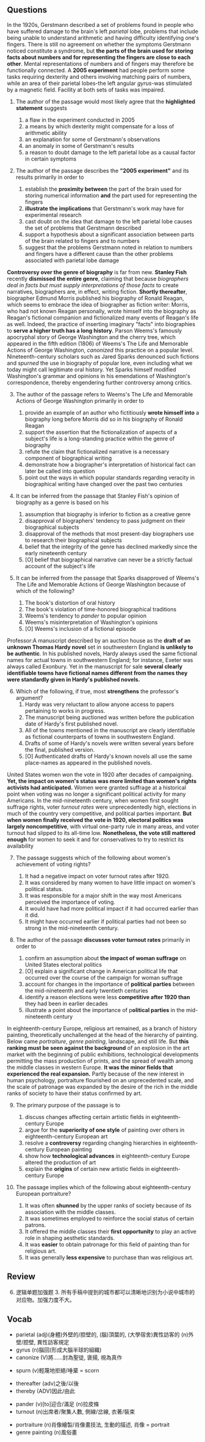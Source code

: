 ## Questions

In the 1920s, Gerstmann described a set of problems found in people who have suffered damage to the brain's left *parietal* lobe, problems that include being unable to understand arithmetic and having difficulty identifying one's fingers. There is still no agreement on whether the symptoms Gerstmann noticed constitute a syndrome, but __the parts of the brain used for storing facts about numbers and for representing the fingers are close to each other__. Mental representations of numbers and of fingers may therefore be functionally connected. A __2005 experiment__ had people perform some tasks requiring dexterity and others involving matching pairs of numbers, while an area of their parietal lobes-the left angular *gyrus*-was stimulated by a magnetic field. Facility at both sets of tasks was impaired.

1. The author of the passage would most likely agree that the __highlighted statement__ suggests
	1. a flaw in the experiment conducted in 2005
	1. a means by which dexterity might compensate for a loss of arithmetic ability
	1. an explanation for some of Gerstmann's observations
	1. an anomaly in some of Gerstmann's results
	1. a reason to doubt damage to the left parietal lobe as a causal factor in certain symptoms

2. The author of the passage describes the __"2005 experiment"__ and its results primarily in order to
	1. establish the **proximity between** the part of the brain used for storing numerical information **and** the part used for representing the fingers
	1. **illustrate the implications** that Gerstmann's work may have for experimental research
	1. cast doubt on the idea that damage to the left parietal lobe causes the set of problems that Gerstmann described
	1. support a hypothesis about a significant association between parts of the brain related to fingers and to numbers
	1. suggest that the problems Gerstmann noted in relation to numbers and fingers have a different cause than the other problems associated with parietal lobe damage

**Controversy over the genre of biography** is far from new. **Stanley Fish** recently **dismissed the entire genre**, claiming that because *biographers deal in facts but must supply interpretations of those facts* to create narratives, biographers are, in effect, writing fiction. **Shortly thereafter**, biographer Edmund Morris published his biography of Ronald Reagan, which seems to embrace the idea of biographer as fiction writer: Morris, who had not known Reagan personally, wrote himself into the biography as Reagan's fictional companion and fictionalized many events of Reagan's life as well. Indeed, the practice of inserting imaginary "facts" into biographies to **serve a higher truth has a long history.** Parson Weems's famously apocryphal story of George Washington and the cherry tree, which appeared in the fifth edition (1806) of Weems's The Life and Memorable Actions of George Washington, *canonized* this practice on a popular level. Nineteenth-century scholars such as Jared Sparks denounced such fictions and *spurned* the use in biography of popular lore, even including what we today might call legitimate oral history. Yet Sparks himself modified Washington's grammar and opinions in his emendations of Washington's correspondence, thereby engendering further controversy among critics.

3. The author of the passage refers to Weems's The Life and Memorable Actions of George Washington primarily in order to
	1. provide an example of an author who fictitiously **wrote himself into** a biography long before Morris did so in his biography of Ronald Reagan
	1. support the assertion that the fictionalization of aspects of a subject's life is a long-standing practice within the genre of biography
	1. refute the claim that fictionalized narrative is a necessary component of biographical writing
	1. demonstrate how a biographer's interpretation of historical fact can later be called into question
	1. point out the ways in which popular standards regarding veracity in biographical writing have changed over the past two centuries

4. It can be inferred from the passage that Stanley Fish's opinion of biography as a genre is based on his
	1. assumption that biography is inferior to fiction as a creative genre
	1. disapproval of biographers' tendency to pass judgment on their biographical subjects
	1. disapproval of the methods that most present-day biographers use to research their biographical subjects
	1. belief that the integrity of the genre has declined markedly since the early nineteenth century
	1. [O] belief that biographical narrative can never be a strictly factual account of the subject's life

5. It can be inferred from the passage that Sparks disapproved of Weems's The Life and Memorable Actions of George Washington because of which of the following?
	1. The book's distortion of oral history
	1. The book's violation of time-honored biographical traditions
	1. Weems's tendency to *pander* to popular opinion
	1. Weems's misinterpretation of Washington's opinions
	1. [O] Weems's inclusion of a fictional episode

Professor:A manuscript described by an auction house as the **draft of an unknown Thomas Hardy novel** set in southwestern England **is unlikely to be authentic**. In his published novels, Hardy always used the same fictional names for actual towns in southwestern England; for instance, Exeter was always called Exonbury. Yet in the manuscript for sale **several clearly identifiable towns have fictional names different from the names they were standardly given in Hardy's published novels.**

6. Which of the following, if true, most **strengthens** the professor's argument?
	1. Hardy was very reluctant to allow anyone access to papers pertaining to works in progress.
	1. The manuscript being auctioned was written before the publication date of Hardy's first published novel.
	1. All of the towns mentioned in the manuscript are clearly identifiable as fictional counterparts of towns in southwestern England.
	1. Drafts of some of Hardy's novels were written several years before the final, published version.
	1. [O] Authenticated drafts of Hardy's known novels all use the same place-names as appeared in the published novels.

United States women won the vote in 1920 after decades of campaigning. **Yet, the impact on women's status was more limited than women's rights activists had anticipated.** Women were granted suffrage at a historical point when voting was no longer a significant political activity for many Americans. In the mid-nineteenth century, when women first sought suffrage rights, voter *turnout rates* were unprecedentedly high, elections in much of the country very competitive, and political parties important. **But when women finally received the vote in 1920, electoral politics was largely noncompetitive**, with virtual one-party rule in many areas, and voter turnout had slipped to its all-time low. **Nonetheless, the vote still mattered enough** for women to seek it and for conservatives to try to restrict its availability

7. The passage suggests which of the following about women's achievement of voting rights?
	1. It had a negative impact on voter turnout rates after 1920.
	1. It was considered by many women to have little impact on women's political status.
	1. It was responsible for a major shift in the way most Americans perceived the importance of voting.
	1. It would have had more political impact if it had occurred earlier than it did.
	1. It might have occurred earlier if political parties had not been so strong in the mid-nineteenth century.

8. The author of the passage **discusses voter turnout rates** primarily in order to
	1. confirm an assumption about **the impact of woman suffrage** on United States electoral politics
	1. [O] explain a significant change in American political life that occurred over the course of the campaign for woman suffrage
	1. account for changes in the importance of **political parties** between the mid-nineteenth and early twentieth centuries
	1. identify a reason elections were less **competitive after 1920 than** they had been in earlier decades
	1. illustrate a point about the importance of p**olitical parties** in the mid-nineteenth century

In eighteenth-century Europe, religious art remained, as a branch of history painting, theoretically unchallenged at the head of the hierarchy of painting. Below came *portraiture*, *genre painting*, landscape, and still life. But **this ranking must be seen against the background** of an explosion in the art market with the beginning of public exhibitions, technological developments permitting the mass production of prints, and the spread of wealth among the middle classes in western Europe. **It was the minor fields that experienced the real expansion.** Partly because of the new interest in human psychology, portraiture flourished on an unprecedented scale, and the scale of patronage was expanded by the desire of the rich in the middle ranks of society to have their status confirmed by art.

9. The primary purpose of the passage is to
	1. discuss changes affecting certain artistic fields in eighteenth-century Europe
	1. argue for the **superiority of one style** of painting over others in eighteenth-century European art
	1. resolve a **controversy** regarding changing hierarchies in eighteenth-century European painting
	1. show how **technological advances** in eighteenth-century Europe altered the production of art
	1. explain the **origins** of certain new artistic fields in eighteenth-century Europe
	
10. The passage implies which of the following about eighteenth-century European portraiture?
	1. It was often **shunned** by the upper ranks of society because of its association with the middle classes.
	1. It was sometimes employed to reinforce the social status of certain patrons.
	1. It offered the middle classes their **first opportunity** to play an active role in shaping aesthetic standards.
	1. It was **easier** to obtain patronage for this field of painting than for religious art.
	1. It was generally **less expensive** to purchase than was religious art.

## Review

6. 逻辑单题加强题
	3. 所有手稿中提到的城市都可以清晰地识别为小说中城市的对应物。加强力度不大。

## Vocab
- parietal (adj)(身體)外壁的/腔壁的, (腦)頂葉的, (大學宿舍)異性訪客的 (n)外壁/腔壁, 異性訪客規定
- gyrus (n)腦回(形成大腦半球的組織)
- canonize (V)將……封為聖徒, 褒揚, 視為真作
+ spurn (v)輕蔑地拒絕/唾棄 = scorn
- thereafter (adv)之後/以後
- thereby (ADV)因此/由此
* pander (v)[to]迎合/滿足 (n)拉皮條
* turnout (n)出席者/聚集人數, 側線/岔線, 衣著/裝束
- portraiture (n)肖像繪製/肖像畫技法, 生動的描述, 肖像 = portrait
- genre painting (n)風俗畫
